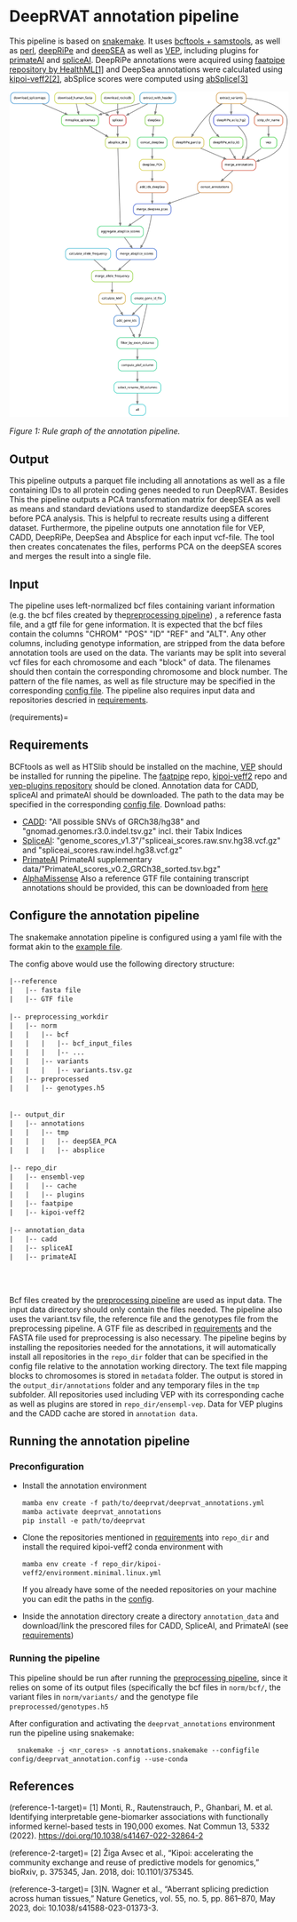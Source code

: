 # DeepRVAT annotation pipeline

This pipeline is based on [snakemake](https://snakemake.readthedocs.io/en/stable/). It uses [bcftools + samstools](https://www.htslib.org/), as well as [perl](https://www.perl.org/), [deepRiPe](https://ohlerlab.mdc-berlin.de/software/DeepRiPe_140/) and [deepSEA](http://deepsea.princeton.edu/) as well as [VEP](http://www.ensembl.org/info/docs/tools/vep/index.html), including plugins for [primateAI](https://github.com/Illumina/PrimateAI) and  [spliceAI](https://github.com/Illumina/SpliceAI). DeepRiPe annotations were acquired using [faatpipe repository by HealthML](https://github.com/HealthML/faatpipe)[[1]](#reference-1-target) and DeepSea annotations were calculated using [kipoi-veff2](https://github.com/kipoi/kipoi-veff2)[[2]](#reference-2-target), abSplice scores were computed using [abSplice](https://github.com/gagneurlab/absplice/)[[3]](#reference-3-target)

![dag](_static/annotations_rulegraph.svg)

*Figure 1: Rule graph of the annotation pipeline.*

## Output 
This pipeline outputs a parquet file including all annotations as well as a file containing IDs to all protein coding genes needed to run DeepRVAT. 
Besides This the pipeline outputs a PCA transformation matrix for deepSEA as well as means and standard deviations used to standardize deepSEA scores before PCA analysis. This is helpful to recreate results using a different dataset. 
Furthermore, the pipeline outputs one annotation file for VEP, CADD, DeepRiPe, DeepSea and Absplice for each input vcf-file. The tool then creates concatenates the files, performs PCA on the deepSEA scores and merges the result into a single file. 

## Input

The pipeline uses left-normalized bcf files containing variant information (e.g. the bcf files created by the[preprocessing pipeline](https://deeprvat.readthedocs.io/en/latest/preprocessing.html)) , a reference fasta file, and a gtf file for gene information. It is expected that the bcf files contain the columns "CHROM" "POS" "ID" "REF" and "ALT". 
Any other columns, including genotype information, are stripped from the data before annotation tools are used on the data. The variants may be split into several vcf files for each chromosome and each "block" of data. 
The filenames should then contain the corresponding chromosome and block number. The pattern of the file names, as well as file structure may be specified in the corresponding [config file](https://github.com/PMBio/deeprvat/blob/main/example/config/deeprvat_annotation_config.yaml). The pipeline also requires input data and repositories descried in [requirements](#requirements).

(requirements)=
## Requirements

BCFtools as well as HTSlib should be installed on the machine, [VEP](http://www.ensembl.org/info/docs/tools/vep/script/vep_download.html) should be installed for running the pipeline. The [faatpipe](https://github.com/HealthML/faatpipe) repo, [kipoi-veff2](https://github.com/kipoi/kipoi-veff2) repo and  [vep-plugins repository](https://github.com/Ensembl/VEP_plugins/) should be cloned. Annotation data for CADD, spliceAI and primateAI should be downloaded. The path to the data may be specified in the corresponding [config file](https://github.com/PMBio/deeprvat/blob/main/example/config/deeprvat_annotation_config.yaml). 
Download paths:
- [CADD](https://cadd.bihealth.org/download): "All possible SNVs of GRCh38/hg38" and "gnomad.genomes.r3.0.indel.tsv.gz" incl. their Tabix Indices
- [SpliceAI](https://basespace.illumina.com/s/otSPW8hnhaZR): "genome_scores_v1.3"/"spliceai_scores.raw.snv.hg38.vcf.gz" and "spliceai_scores.raw.indel.hg38.vcf.gz" 
- [PrimateAI](https://basespace.illumina.com/s/yYGFdGih1rXL) PrimateAI supplementary data/"PrimateAI_scores_v0.2_GRCh38_sorted.tsv.bgz"
- [AlphaMissense](https://storage.googleapis.com/dm_alphamissense/AlphaMissense_hg38.tsv.gz) 
Also a reference GTF file containing transcript annotations should be provided, this can be downloaded from [here](https://ftp.ebi.ac.uk/pub/databases/gencode/Gencode_human/release_44/gencode.v44.annotation.gtf.gz)


## Configure the annotation pipeline
The snakemake annotation pipeline is configured using a yaml file with the format akin to the [example file](https://github.com/PMBio/deeprvat/blob/main/example/config/deeprvat_annotation_config.yaml).

The config above would use the following directory structure:
```shell
|--reference
|   |-- fasta file
|   |-- GTF file 

|-- preprocessing_workdir
|   |-- norm
|   |   |-- bcf
|   |   |   |-- bcf_input_files
|   |   |   |-- ...
|   |   |-- variants
|   |   |   |-- variants.tsv.gz
|   |-- preprocessed
|   |   |-- genotypes.h5


|-- output_dir
|   |-- annotations
|   |   |-- tmp
|   |   |   |-- deepSEA_PCA
|   |   |   |-- absplice

|-- repo_dir
|   |-- ensembl-vep
|   |   |-- cache
|   |   |-- plugins
|   |-- faatpipe
|   |-- kipoi-veff2

|-- annotation_data
|   |-- cadd
|   |-- spliceAI
|   |-- primateAI




```


Bcf files created by the [preprocessing pipeline](https://deeprvat.readthedocs.io/en/latest/preprocessing.html) are used as input data. The input data directory should only contain the files needed. 
The pipeline also uses the variant.tsv file, the reference file and the genotypes file from the preprocessing pipeline. 
A GTF file as described in [requirements](#requirements) and the FASTA file used for preprocessing is also necessary.
The pipeline begins by installing the repositories needed for the annotations, it will automatically install all repositories in the `repo_dir` folder that can be specified in the config file relative to the annotation working directory.
The text file mapping blocks to chromosomes is stored in `metadata` folder. The output is stored in the `output_dir/annotations` folder and any temporary files in the `tmp` subfolder. All repositories used including VEP with its corresponding cache as well as plugins are stored in `repo_dir/ensempl-vep`.
Data for VEP plugins and the CADD cache are stored in `annotation data`. 

## Running the annotation pipeline
### Preconfiguration
- Install the annotation environment
    ```shell
    mamba env create -f path/to/deeprvat/deeprvat_annotations.yml
    mamba activate deeprvat_annotations
    pip install -e path/to/deeprvat
    ```
- Clone the repositories mentioned in [requirements](#requirements) into `repo_dir` and install the required kipoi-veff2 conda environment with  
    ```shell
    mamba env create -f repo_dir/kipoi-veff2/environment.minimal.linux.yml
    ```
  If you already have some of the needed repositories on your machine you can edit the paths in the [config](https://github.com/PMBio/deeprvat/blob/main/example/config/deeprvat_annotation_config.yaml).
  

- Inside the annotation directory create a directory `annotation_data` and download/link the prescored files for CADD, SpliceAI, and PrimateAI (see [requirements](#requirements))


### Running the pipeline
This pipeline should be run after running the [preprocessing pipeline](https://deeprvat.readthedocs.io/en/latest/preprocessing.html), since it relies on some of its output files (specifically the bcf files in  `norm/bcf/`, the variant files in `norm/variants/` and the genotype file `preprocessed/genotypes.h5`

After configuration and activating the `deeprvat_annotations` environment run the pipeline using snakemake:

```shell
  snakemake -j <nr_cores> -s annotations.snakemake --configfile config/deeprvat_annotation.config --use-conda
```



## References

(reference-1-target)=
<a id="1">[1]</a> Monti, R., Rautenstrauch, P., Ghanbari, M. et al. Identifying interpretable gene-biomarker associations with functionally informed kernel-based tests in 190,000 exomes. Nat Commun 13, 5332 (2022). https://doi.org/10.1038/s41467-022-32864-2

(reference-2-target)=
<a id="2">[2]</a> Žiga Avsec et al., “Kipoi: accelerating the community exchange and reuse of predictive models for genomics,” bioRxiv, p. 375345, Jan. 2018, doi: 10.1101/375345.

(reference-3-target)=
<a id="3">[3]</a>N. Wagner et al., “Aberrant splicing prediction across human tissues,” Nature Genetics, vol. 55, no. 5, pp. 861–870, May 2023, doi: 10.1038/s41588-023-01373-3.

